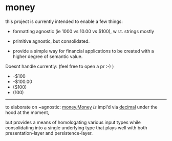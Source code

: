 # money

this project is currently intended to enable a few things:

  - formatting agnostic (ie 1000 vs 10.00 vs $100), w.r.t. strings mostly

  - primitive agnostic, but consolidated.

  - provide a simple way for financial applications to be created with a higher degree of semantic value.

Doesnt handle currently: (feel free to open a pr :-) )
 - -$100
 - -$100.00
 - ($100)
 - (100)

----

to elaborate on ~agnostic: [money.Money](./money.go) *is* impl'd via [decimal](https://github.com/shopspring/decimal) under the hood at the moment,

but provides a means of homologating various input types while consolidating into a single underlying type that plays well with both presentation-layer and persistence-layer.